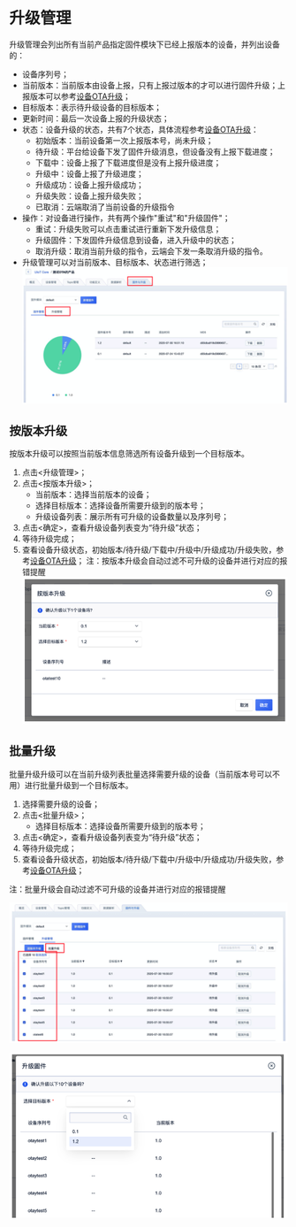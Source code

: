 # 升级管理
升级管理会列出所有当前产品指定固件模块下已经上报版本的设备，并列出设备的：
- 设备序列号；
- 当前版本：当前版本由设备上报，只有上报过版本的才可以进行固件升级；上报版本可以参考[设备OTA升级](uiot-core/device_develop_guide/ota)；
- 目标版本：表示待升级设备的目标版本；
- 更新时间：最后一次设备上报的升级状态；
- 状态：设备升级的状态，共有7个状态，具体流程参考[设备OTA升级](uiot-core/device_develop_guide/ota)：
  - 初始版本：当前设备第一次上报版本号，尚未升级；
  - 待升级：平台给设备下发了固件升级消息，但设备没有上报下载进度；
  - 下载中：设备上报了下载进度但是没有上报升级进度；
  - 升级中：设备上报了升级进度；
  - 升级成功：设备上报升级成功；
  - 升级失败：设备上报升级失败；
  - 已取消：云端取消了当前设备的升级指令
- 操作：对设备进行操作，共有两个操作"重试"和"升级固件"；
  - 重试：升级失败可以点击重试进行重新下发升级信息；
  - 升级固件：下发固件升级信息到设备，进入升级中的状态；
  - 取消升级：取消当前升级的指令，云端会下发一条取消升级的指令。
- 升级管理可以对当前版本、目标版本、状态进行筛选；
![升级管理](/images/升级管理-1.png)



## 按版本升级

按版本升级可以按照当前版本信息筛选所有设备升级到一个目标版本。
1. 点击<升级管理>；
2. 点击<按版本升级>；
   - 当前版本：选择当前版本的设备；
   - 选择目标版本：选择设备所需要升级到的版本号；
   - 升级设备列表：展示所有可升级的设备数量以及序列号；
3. 点击<确定>，查看升级设备列表变为“待升级”状态；
4. 等待升级完成；
5. 查看设备升级状态，初始版本/待升级/下载中/升级中/升级成功/升级失败，参考[设备OTA升级](uiot-core/device_develop_guide/ota)；
注：按版本升级会自动过滤不可升级的设备并进行对应的报错提醒
![批量升级](/images/升级管理-2.png)



## 批量升级

批量升级升级可以在当前升级列表批量选择需要升级的设备（当前版本号可以不用）进行批量升级到一个目标版本。
1. 选择需要升级的设备；
2. 点击<批量升级>；
   - 选择目标版本：选择设备所需要升级到的版本号；
3. 点击<确定>，查看升级设备列表变为“待升级”状态；
4. 等待升级完成；
5. 查看设备升级状态，初始版本/待升级/下载中/升级中/升级成功/升级失败，参考[设备OTA升级](uiot-core/device_develop_guide/ota)；

注：批量升级会自动过滤不可升级的设备并进行对应的报错提醒

![批量升级](/images/升级管理-3.png)

![批量升级](/images/升级管理-4.png)


